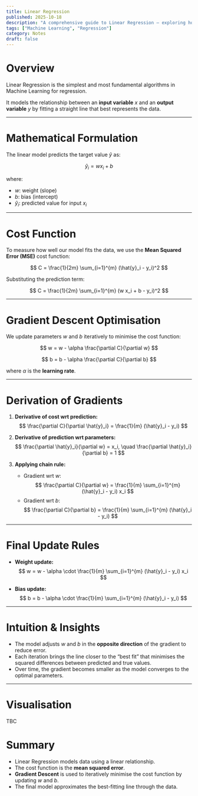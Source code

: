 ```yaml
---
title: Linear Regression
published: 2025-10-18
description: "A comprehensive guide to Linear Regression — exploring how it models relationships between variables to make accurate continuous predictions."
tags: ["Machine Learning", "Regression"]
category: Notes
draft: false
---
```


# Overview

Linear Regression is the simplest and most fundamental algorithms in Machine Learning for regression.

It models the relationship between an **input variable** $x$ and an **output variable** $y$ by fitting a straight line that best represents the data.

---

# Mathematical Formulation

The linear model predicts the target value $\hat{y}$ as:

$$
\hat{y}_i = w x_i + b
$$

where:
- $w$: weight (slope)  
- $b$: bias (intercept)  
- $\hat{y}_i$: predicted value for input $x_i$

---

# Cost Function

To measure how well our model fits the data, we use the **Mean Squared Error (MSE)** cost function:

$$
C = \frac{1}{2m} \sum_{i=1}^{m} (\hat{y}_i - y_i)^2
$$

Substituting the prediction term:

$$
C = \frac{1}{2m} \sum_{i=1}^{m} (w x_i + b - y_i)^2
$$

---

# Gradient Descent Optimisation

We update parameters $w$ and $b$ iteratively to minimise the cost function:

$$
w = w - \alpha \frac{\partial C}{\partial w}
$$

$$
b = b - \alpha \frac{\partial C}{\partial b}
$$

where $\alpha$ is the **learning rate**.

---

# Derivation of Gradients

1. **Derivative of cost wrt prediction:**
   $$
   \frac{\partial C}{\partial \hat{y}_i} = \frac{1}{m} (\hat{y}_i - y_i)
   $$

2. **Derivative of prediction wrt parameters:**
   $$
   \frac{\partial \hat{y}_i}{\partial w} = x_i, \quad \frac{\partial \hat{y}_i}{\partial b} = 1
   $$

3. **Applying chain rule:**
   - Gradient wrt $w$:
     $$
     \frac{\partial C}{\partial w} = \frac{1}{m} \sum_{i=1}^{m} (\hat{y}_i - y_i) x_i
     $$
   - Gradient wrt $b$:
     $$
     \frac{\partial C}{\partial b} = \frac{1}{m} \sum_{i=1}^{m} (\hat{y}_i - y_i)
     $$

---

# Final Update Rules

- **Weight update:**
  $$
  w = w - \alpha \cdot \frac{1}{m} \sum_{i=1}^{m} (\hat{y}_i - y_i) x_i
  $$

- **Bias update:**
  $$
  b = b - \alpha \cdot \frac{1}{m} \sum_{i=1}^{m} (\hat{y}_i - y_i)
  $$

---

# Intuition & Insights

- The model adjusts $w$ and $b$ in the **opposite direction** of the gradient to reduce error.  
- Each iteration brings the line closer to the “best fit” that minimises the squared differences between predicted and true values.  
- Over time, the gradient becomes smaller as the model converges to the optimal parameters.

---

# Visualisation

TBC


# Summary

- Linear Regression models data using a linear relationship.  
- The cost function is the **mean squared error**.  
- **Gradient Descent** is used to iteratively minimise the cost function by updating $w$ and $b$.  
- The final model approximates the best-fitting line through the data.

